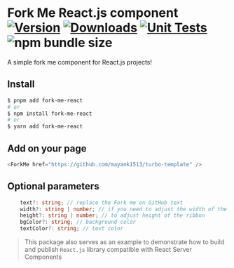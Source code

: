 # Fork Me React.js component [![Version](https://img.shields.io/npm/v/fork-me-react.svg?colorB=green)](https://www.npmjs.com/package/fork-me-react) [![Downloads](https://img.jsdelivr.com/img.shields.io/npm/dt/fork-me-react.svg)](https://www.npmjs.com/package/fork-me-react) [![Unit Tests](https://github.com/mayank1513/esbuild-plugin-ignoretests/actions/workflows/test.yml/badge.svg)](https://github.com/mayank1513/esbuild-plugin-ignoretests/actions/workflows/test.yml) ![npm bundle size](https://img.shields.io/bundlephobia/minzip/fork-me-react)

A simple fork me component for React.js projects!

## Install

```bash
$ pnpm add fork-me-react
# or
$ npm install fork-me-react
# or
$ yarn add fork-me-react
```

## Add on your page

```ts
<ForkMe href="https://github.com/mayank1513/turbo-template" />
```

## Optional parameters

```ts
	text?: string; // replace the Fork me on GitHub text
	width?: string | number; // if you need to adjust the width of the ribbon (length)
	height?: string | number; // to adjust height of the ribbon
	bgColor?: string; // background color
	textColor?: string; // text color
```

> This package also serves as an example to demonstrate how to build and publish `React.js` library compatible with React Server Components
